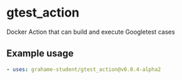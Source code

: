 # gtest_action
Docker Action that can build and execute Googletest cases

## Example usage
```yaml
- uses: grahame-student/gtest_action@v0.0.4-alpha2
```
